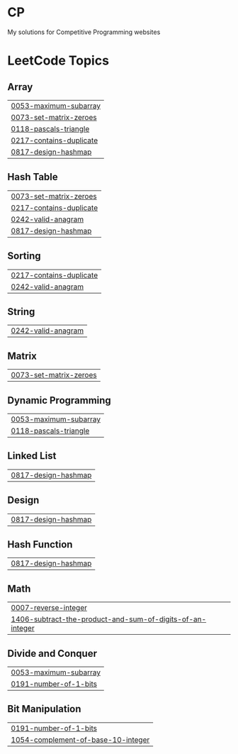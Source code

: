 # CP
 My solutions for Competitive Programming websites

<!---LeetCode Topics Start-->
# LeetCode Topics
## Array
|  |
| ------- |
| [0053-maximum-subarray](https://github.com/bakisama/CP/tree/master/0053-maximum-subarray) |
| [0073-set-matrix-zeroes](https://github.com/bakisama/CP/tree/master/0073-set-matrix-zeroes) |
| [0118-pascals-triangle](https://github.com/bakisama/CP/tree/master/0118-pascals-triangle) |
| [0217-contains-duplicate](https://github.com/bakisama/CP/tree/master/0217-contains-duplicate) |
| [0817-design-hashmap](https://github.com/bakisama/CP/tree/master/0817-design-hashmap) |
## Hash Table
|  |
| ------- |
| [0073-set-matrix-zeroes](https://github.com/bakisama/CP/tree/master/0073-set-matrix-zeroes) |
| [0217-contains-duplicate](https://github.com/bakisama/CP/tree/master/0217-contains-duplicate) |
| [0242-valid-anagram](https://github.com/bakisama/CP/tree/master/0242-valid-anagram) |
| [0817-design-hashmap](https://github.com/bakisama/CP/tree/master/0817-design-hashmap) |
## Sorting
|  |
| ------- |
| [0217-contains-duplicate](https://github.com/bakisama/CP/tree/master/0217-contains-duplicate) |
| [0242-valid-anagram](https://github.com/bakisama/CP/tree/master/0242-valid-anagram) |
## String
|  |
| ------- |
| [0242-valid-anagram](https://github.com/bakisama/CP/tree/master/0242-valid-anagram) |
## Matrix
|  |
| ------- |
| [0073-set-matrix-zeroes](https://github.com/bakisama/CP/tree/master/0073-set-matrix-zeroes) |
## Dynamic Programming
|  |
| ------- |
| [0053-maximum-subarray](https://github.com/bakisama/CP/tree/master/0053-maximum-subarray) |
| [0118-pascals-triangle](https://github.com/bakisama/CP/tree/master/0118-pascals-triangle) |
## Linked List
|  |
| ------- |
| [0817-design-hashmap](https://github.com/bakisama/CP/tree/master/0817-design-hashmap) |
## Design
|  |
| ------- |
| [0817-design-hashmap](https://github.com/bakisama/CP/tree/master/0817-design-hashmap) |
## Hash Function
|  |
| ------- |
| [0817-design-hashmap](https://github.com/bakisama/CP/tree/master/0817-design-hashmap) |
## Math
|  |
| ------- |
| [0007-reverse-integer](https://github.com/bakisama/CP/tree/master/0007-reverse-integer) |
| [1406-subtract-the-product-and-sum-of-digits-of-an-integer](https://github.com/bakisama/CP/tree/master/1406-subtract-the-product-and-sum-of-digits-of-an-integer) |
## Divide and Conquer
|  |
| ------- |
| [0053-maximum-subarray](https://github.com/bakisama/CP/tree/master/0053-maximum-subarray) |
| [0191-number-of-1-bits](https://github.com/bakisama/CP/tree/master/0191-number-of-1-bits) |
## Bit Manipulation
|  |
| ------- |
| [0191-number-of-1-bits](https://github.com/bakisama/CP/tree/master/0191-number-of-1-bits) |
| [1054-complement-of-base-10-integer](https://github.com/bakisama/CP/tree/master/1054-complement-of-base-10-integer) |
<!---LeetCode Topics End-->